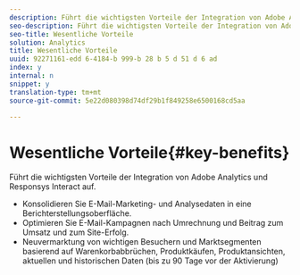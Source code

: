 ```yaml
---
description: Führt die wichtigsten Vorteile der Integration von Adobe Analytics und Responsys Interact auf.
seo-description: Führt die wichtigsten Vorteile der Integration von Adobe Analytics und Responsys Interact auf.
seo-title: Wesentliche Vorteile
solution: Analytics
title: Wesentliche Vorteile
uuid: 92271161-edd 6-4184-b 999-b 28 b 5 d 51 d 6 ad
index: y
internal: n
snippet: y
translation-type: tm+mt
source-git-commit: 5e22d080398d74df29b1f849258e6500168cd5aa

---
```



# Wesentliche Vorteile{#key-benefits}

Führt die wichtigsten Vorteile der Integration von Adobe Analytics und Responsys Interact auf.

* Konsolidieren Sie E-Mail-Marketing- und Analysedaten in eine Berichterstellungsoberfläche.
* Optimieren Sie E-Mail-Kampagnen nach Umrechnung und Beitrag zum Umsatz und zum Site-Erfolg.
* Neuvermarktung von wichtigen Besuchern und Marktsegmenten basierend auf Warenkorbabbrüchen, Produktkäufen, Produktansichten, aktuellen und historischen Daten (bis zu 90 Tage vor der Aktivierung)

